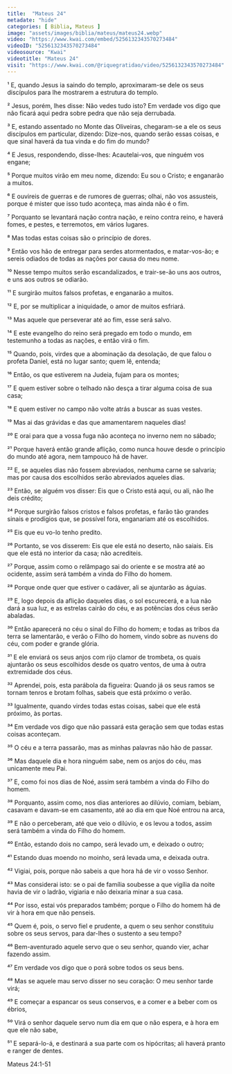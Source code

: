 ```yaml
---
title:  "Mateus 24"
metadate: "hide"
categories: [ Biblia, Mateus ]
image: "assets/images/biblia/mateus/mateus24.webp"
video: "https://www.kwai.com/embed/5256132343570273484"
videoID: "5256132343570273484"
videosource: "Kwai"
videotitle: "Mateus 24"
visit: "https://www.kwai.com/@riquegratidao/video/5256132343570273484"
---
```


¹ E, quando Jesus ia saindo do templo, aproximaram-se dele os seus discípulos para lhe mostrarem a estrutura do templo.

² Jesus, porém, lhes disse: Não vedes tudo isto? Em verdade vos digo que não ficará aqui pedra sobre pedra que não seja derrubada.

³ E, estando assentado no Monte das Oliveiras, chegaram-se a ele os seus discípulos em particular, dizendo: Dize-nos, quando serão essas coisas, e que sinal haverá da tua vinda 
e do fim do mundo?

⁴ E Jesus, respondendo, disse-lhes: Acautelai-vos, que ninguém vos engane;

⁵ Porque muitos virão em meu nome, dizendo: Eu sou o Cristo; e enganarão a muitos.

⁶ E ouvireis de guerras e de rumores de guerras; olhai, não vos assusteis, porque é mister que isso tudo aconteça, mas ainda não é o fim.

⁷ Porquanto se levantará nação contra nação, e reino contra reino, e haverá fomes, e pestes, e terremotos, em vários lugares.

⁸ Mas todas estas coisas são o princípio de dores.

⁹ Então vos hão de entregar para serdes atormentados, e matar-vos-ão; e sereis odiados de todas as nações por causa do meu nome.

¹⁰ Nesse tempo muitos serão escandalizados, e trair-se-ão uns aos outros, e uns aos outros se odiarão.

¹¹ E surgirão muitos falsos profetas, e enganarão a muitos.

¹² E, por se multiplicar a iniquidade, o amor de muitos esfriará.

¹³ Mas aquele que perseverar até ao fim, esse será salvo.

¹⁴ E este evangelho do reino será pregado em todo o mundo, em testemunho a todas as nações, e então virá o fim.

¹⁵ Quando, pois, virdes que a abominação da desolação, de que falou o profeta Daniel, está no lugar santo; quem lê, entenda;

¹⁶ Então, os que estiverem na Judeia, fujam para os montes;

¹⁷ E quem estiver sobre o telhado não desça a tirar alguma coisa de sua casa;

¹⁸ E quem estiver no campo não volte atrás a buscar as suas vestes.

¹⁹ Mas ai das grávidas e das que amamentarem naqueles dias!

²⁰ E orai para que a vossa fuga não aconteça no inverno nem no sábado;

²¹ Porque haverá então grande aflição, como nunca houve desde o princípio do mundo até agora, nem tampouco há de haver.

²² E, se aqueles dias não fossem abreviados, nenhuma carne se salvaria; mas por causa dos escolhidos serão abreviados aqueles dias.

²³ Então, se alguém vos disser: Eis que o Cristo está aqui, ou ali, não lhe deis crédito;

²⁴ Porque surgirão falsos cristos e falsos profetas, e farão tão grandes sinais e prodígios que, se possível fora, enganariam até os escolhidos.

²⁵ Eis que eu vo-lo tenho predito.

²⁶ Portanto, se vos disserem: Eis que ele está no deserto, não saiais. Eis que ele está no interior da casa; não acrediteis.

²⁷ Porque, assim como o relâmpago sai do oriente e se mostra até ao ocidente, assim será também a vinda do Filho do homem.

²⁸ Porque onde quer que estiver o cadáver, ali se ajuntarão as águias.

²⁹ E, logo depois da aflição daqueles dias, o sol escurecerá, e a lua não dará a sua luz, e as estrelas cairão do céu, e as potências dos céus serão abaladas.

³⁰ Então aparecerá no céu o sinal do Filho do homem; e todas as tribos da terra se lamentarão, e verão o Filho do homem, vindo sobre as nuvens do céu, com poder e grande glória.

³¹ E ele enviará os seus anjos com rijo clamor de trombeta, os quais ajuntarão os seus escolhidos desde os quatro ventos, de uma à outra extremidade dos céus.

³² Aprendei, pois, esta parábola da figueira: Quando já os seus ramos se tornam tenros e brotam folhas, sabeis que está próximo o verão.

³³ Igualmente, quando virdes todas estas coisas, sabei que ele está próximo, às portas.

³⁴ Em verdade vos digo que não passará esta geração sem que todas estas coisas aconteçam.

³⁵ O céu e a terra passarão, mas as minhas palavras não hão de passar.

³⁶ Mas daquele dia e hora ninguém sabe, nem os anjos do céu, mas unicamente meu Pai.

³⁷ E, como foi nos dias de Noé, assim será também a vinda do Filho do homem.

³⁸ Porquanto, assim como, nos dias anteriores ao dilúvio, comiam, bebiam, casavam e davam-se em casamento, até ao dia em que Noé entrou na arca,

³⁹ E não o perceberam, até que veio o dilúvio, e os levou a todos, assim será também a vinda do Filho do homem.

⁴⁰ Então, estando dois no campo, será levado um, e deixado o outro;

⁴¹ Estando duas moendo no moinho, será levada uma, e deixada outra.

⁴² Vigiai, pois, porque não sabeis a que hora há de vir o vosso Senhor.

⁴³ Mas considerai isto: se o pai de família soubesse a que vigília da noite havia de vir o ladrão, vigiaria e não deixaria minar a sua casa.

⁴⁴ Por isso, estai vós preparados também; porque o Filho do homem há de vir à hora em que não penseis.

⁴⁵ Quem é, pois, o servo fiel e prudente, a quem o seu senhor constituiu sobre os seus servos, para dar-lhes o sustento a seu tempo?

⁴⁶ Bem-aventurado aquele servo que o seu senhor, quando vier, achar fazendo assim.

⁴⁷ Em verdade vos digo que o porá sobre todos os seus bens.

⁴⁸ Mas se aquele mau servo disser no seu coração: O meu senhor tarde virá;

⁴⁹ E começar a espancar os seus conservos, e a comer e a beber com os ébrios,

⁵⁰ Virá o senhor daquele servo num dia em que o não espera, e à hora em que ele não sabe,

⁵¹ E separá-lo-á, e destinará a sua parte com os hipócritas; ali haverá pranto e ranger de dentes. 



Mateus 24:1-51